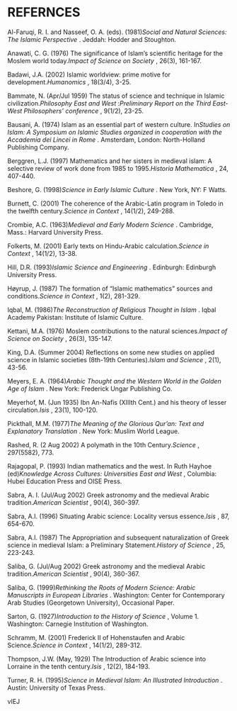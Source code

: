 REFERNCES
=========

Al-Faruqi, R. I. and Nasseef, O. A. (eds). (1981)*Social and Natural
Sciences: The Islamic Perspective* . Jeddah: Hodder and Stoughton.

Anawati, C. G. (1976) The significance of Islam’s scientific heritage
for the Moslem world today.*Impact of Science on Society* , 26(3),
161-167.

Badawi, J.A. (2002) Islamic worldview: prime motive for
development.*Humanomics* , 18(3/4), 3-25.

Bammate, N. (Apr/Jul 1959) The status of science and technique in
Islamic civilization.*Philosophy East and West* :*Preliminary Report on
the Third East-West Philosophers’ conference* , 9(1/2), 23-25.

Bausani, A. (1974) Islam as an essential part of western culture.
In*Studies on Islam: A Symposium on Islamic Studies organized in
cooperation with the Accademia dei Lincei in Rome* . Amsterdam, London:
North-Holland Publishing Company.

Berggren, L.J. (1997) Mathematics and her sisters in medieval islam: A
selective review of work done from 1985 to 1995.*Historia Mathematica* ,
24, 407-440.

Beshore, G. (1998)*Science in Early Islamic Culture* . New York, NY: F
Watts.

Burnett, C. (2001) The coherence of the Arabic-Latin program in Toledo
in the twelfth century.*Science in Context* , 14(1/2), 249-288.

Crombie, A.C. (1963)*Medieval and Early Modern Science* . Cambridge,
Mass.: Harvard University Press.

Folkerts, M. (2001) Early texts on Hindu-Arabic calculation.*Science in
Context* , 14(1/2), 13-38.

Hill, D.R. (1993)*Islamic Science and Engineering* . Edinburgh:
Edinburgh University Press.

Høyrup, J. (1987) The formation of “Islamic mathematics” sources and
conditions.*Science in Context* , 1(2), 281-329.

Iqbal, M. (1986)*The Reconstruction of Religious Thought in Islam* .
Iqbal Academy Pakistan: Institute of Islamic Culture.

Kettani, M.A. (1976) Moslem contributions to the natural
sciences.*Impact of* *Science on Society* , 26(3), 135-147.

King, D.A. (Summer 2004) Reflections on some new studies on applied
science in Islamic societies (8th-19th Centuries).*Islam and Science* ,
2(1), 43-56.

Meyers, E. A. (1964)*Arabic Thought and the Western World in the Golden
Age of Islam* . New York: Frederick Ungar Publishing Co.

Meyerhof, M. (Jun 1935) Ibn An-Nafis (XIIIth Cent.) and his theory of
lesser circulation.*Isis* , 23(1), 100-120.

Pickthall, M.M. (1977)*The Meaning of the Glorious Qur’an: Text and
Explanatory Translation* . New York: Muslim World League.

Rashed, R. (2 Aug 2002) A polymath in the 10th Century.*Science* ,
297(5582), 773.

Rajagopal, P. (1993) Indian mathematics and the west. In Ruth Hayhoe
(ed)*Knowledge Across Cultures: Universities East and West* , Columbia:
Hubei Education Press and OISE Press.

Sabra, A. I. (Jul/Aug 2002) Greek astronomy and the medieval Arabic
tradition.*American Scientist* , 90(4), 360-397.

Sabra, A.I. (1996) Situating Arabic science: Locality versus
essence.*Isis* , 87, 654-670.

Sabra, A.I. (1987) The Appropriation and subsequent naturalization of
Greek science in medieval Islam: a Preliminary Statement.*History of
Science* , 25, 223-243.

Saliba, G. (Jul/Aug 2002) Greek astronomy and the medieval Arabic
tradition.*American Scientist* , 90(4), 360-367.

Saliba, G. (1999)*Rethinking the Roots of Modern Science: Arabic
Manuscripts in European Libraries* . Washington: Center for Contemporary
Arab Studies (Georgetown University), Occasional Paper.

Sarton, G. (1927)*Introduction to the History of Science* , Volume 1.
Washington: Carnegie Institution of Washington.

Schramm, M. (2001) Frederick II of Hohenstaufen and Arabic
Science.*Science in Context* , 14(1/2), 289-312.

Thompson, J.W. (May, 1929) The Introduction of Arabic science into
Lorraine in the tenth century.*Isis* , 12(2), 184-193.

Turner, R. H. (1995)*Science in Medieval Islam: An Illustrated
Introduction* . Austin: University of Texas Press.

vIEJ


